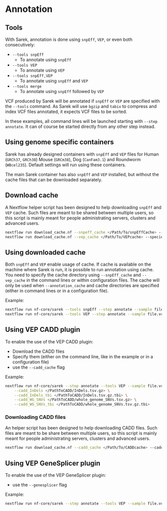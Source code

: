 # Annotation

## Tools

With Sarek, annotation is done using `snpEff`, `VEP`, or even both consecutively:

- `--tools snpEff`
  - To annotate using `snpEff`
- `--tools VEP`
  - To annotate using `VEP`
- `--tools snpEff,VEP`
  - To annotate using `snpEff` and `VEP`
- `--tools merge`
  - To annotate using `snpEff` followed by `VEP`

VCF produced by Sarek will be annotated if `snpEff` or `VEP` are specified with the `--tools` command.
As Sarek will use `bgzip` and `tabix` to compress and index VCF files annotated, it expects VCF files to be sorted.

In these examples, all command lines will be launched starting with `--step annotate`.
It can of course be started directly from any other step instead.

## Using genome specific containers

Sarek has already designed containers with `snpEff` and `VEP` files for Human (`GRCh37`, `GRCh38`) Mouse (`GRCm38`), Dog (`CanFam3.1`) and Roundworm (`WBcel235`).
Default settings will run using these containers.

The main Sarek container has also `snpEff` and `VEP` installed, but without the cache files that can be downloaded separately.

## Download cache

A Nextflow helper script has been designed to help downloading `snpEff` and `VEP` cache.
Such files are meant to be shared between multiple users, so this script is mainly meant for people administrating servers, clusters and advanced users.

```bash
nextflow run download_cache.nf --snpeff_cache </Path/To/snpEffCache> --snpeff_db <snpEff DB version> --genome <GENOME>
nextflow run download_cache.nf --vep_cache </Path/To/VEPcache> --species <species> --vep_cache_version <VEP cache version> --genome <GENOME>
```

## Using downloaded cache

Both `snpEff` and `VEP` enable usage of cache.
If cache is available on the machine where Sarek is run, it is possible to run annotation using cache.
You need to specify the cache directory using `--snpEff_cache` and `--vep_cache` in the command lines or within configuration files.
The cache will only be used when `--annotation_cache` and cache directories are specified (either in command lines or in a configuration file).

Example:

```bash
nextflow run nf-core/sarek --tools snpEff --step annotate --sample file.vcf.gz --snpEff_cache </Path/To/snpEffCache> --annotation_cache
nextflow run nf-core/sarek --tools VEP --step annotate --sample file.vcf.gz --vep_cache </Path/To/vepCache> --annotation_cache
```

## Using VEP CADD plugin

To enable the use of the VEP CADD plugin:

- Download the CADD files
- Specify them (either on the command line, like in the example or in a configuration file)
- use the `--cadd_cache` flag

Example:

```bash
nextflow run nf-core/sarek --step annotate --tools VEP --sample file.vcf.gz --cadd_cache \
    --cadd_InDels </PathToCADD/InDels.tsv.gz> \
    --cadd_InDels_tbi </PathToCADD/InDels.tsv.gz.tbi> \
    --cadd_WG_SNVs </PathToCADD/whole_genome_SNVs.tsv.gz> \
    --cadd_WG_SNVs_tbi </PathToCADD/whole_genome_SNVs.tsv.gz.tbi>
```

### Downloading CADD files

An helper script has been designed to help downloading CADD files.
Such files are meant to be share between multiple users, so this script is mainly meant for people administrating servers, clusters and advanced users.

```bash
nextflow run download_cache.nf --cadd_cache </Path/To/CADDcache> --cadd_version <CADD version> --genome <GENOME>
```

## Using VEP GeneSplicer plugin

To enable the use of the VEP GeneSplicer plugin:

- use the `--genesplicer` flag

Example:

```bash
nextflow run nf-core/sarek --step annotate --tools VEP --sample file.vcf.gz --genesplicer
```
